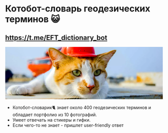 # Котобот-словарь геодезических терминов 😺  

## https://t.me/EFT_dictionary_bot  
[![Header](https://github.com/GoodyrevQA/python_tg_bot/blob/main/assets/cat1.png)](https://github.com/GoodyrevQA/python_tg_bot)  
- Котобот-словарик🐈 знает около 400 геодезических терминов и обладает портфолио из 10 фотографий.  
- Умеет отвечать на стикеры и гифки.  
- Если чего-то не знает - пришлет user-friendly ответ

